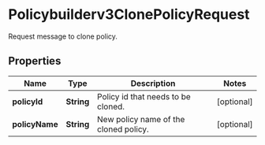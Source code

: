 

# Policybuilderv3ClonePolicyRequest

Request message to clone policy.

## Properties

| Name | Type | Description | Notes |
|------------ | ------------- | ------------- | -------------|
|**policyId** | **String** | Policy id that needs to be cloned. |  [optional] |
|**policyName** | **String** | New policy name of the cloned policy. |  [optional] |



